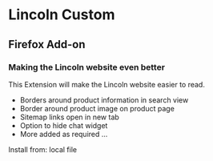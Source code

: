 # Lincoln Custom
## Firefox Add-on
### Making the Lincoln website even better

This Extension will make the Lincoln website easier to read.

- Borders around product information in search view
- Border around product image on product page
- Sitemap links open in new tab
- Option to hide chat widget
- More added as required ...

Install from: local file
